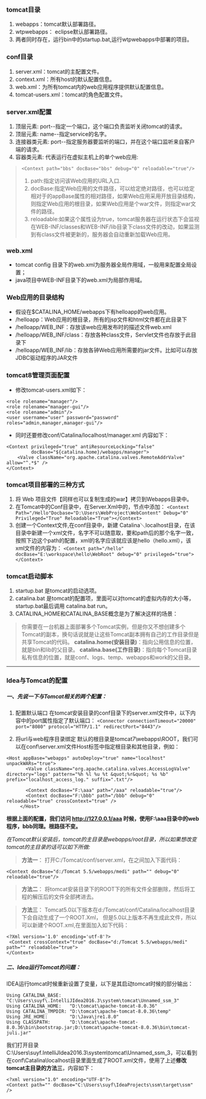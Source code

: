 ### tomcat目录
1. webapps：tomcat默认部署路径。
2. wtpwebapps： eclipse默认部署路径。
3. 两者同时存在，运行bin中的startup.bat,运行wtpwebapps中部署的项目。

### conf目录
1. server.xml：tomcat的主配置文件。
2. context.xml：所有host的默认配置信息。
3. web.xml：为所有tomcat内的web应用程序提供默认配置信息。
4. tomcat-users.xml：tomcat的角色配置文件。

### server.xml配置
1. 顶层元素<Server>: port--指定一个端口，这个端口负责监听关闭tomcat的请求。
2. 顶层元素<Service>: name--指定service的名字。
3. 连接器类元素<Connector>: port--指定服务器要监听的端口，并在这个端口监听来自客户端的请求。
4. 容器类元素<Context>: 代表运行在虚拟主机上的单个web应用:
> `<Context path="bbs" docBase="bbs" debug="0" reloadable="true"/>`
> 1. path:指定访问该Web应用的URL入口.
> 2. docBase:指定Web应用的文件路径，可以给定绝对路径，也可以给定相对于<Host>的appBase属性的相对路径，如果Web应用采用开放目录结构，则指定Web应用的根目录，如果Web应用是个war文件，则指定war文件的路径。
>3. reloadable:如果这个属性设为true，tomcat服务器在运行状态下会监视在WEB-INF/classes和WEB-INF/lib目录下class文件的改动，如果监测到有class文件被更新的，服务器会自动重新加载Web应用。

### web.xml
* tomcat config 目录下的web.xml为服务器全局作用域，一般用来配置全局设置；
* java项目中WEB-INF目录下的web.xml为局部作用域。

### Web应用的目录结构
* 假设在$CATALINA_HOME/webapps下有helloapp的web应用。
* /helloapp：Web应用的根目录，所有的jsp文件和html文件都在此目录下
* /helloapp/WEB_INF：存放该web应用发布时的描述文件web.xml
* /helloapp/WEB_INF/class：存放各种class文件，Servlet文件也存放于此目录下
* /helloapp/WEB_INF/lib：存放各钟Web应用所需要的jar文件。比如可以存放JDBC驱动程序的JAR文件

### tomcat8管理页面配置
* 修改tomcat-users.xml如下：
```
<role rolename="manager"/>
<role rolename="manager-gui"/>
<role rolename="admin"/>
<user username="user" password="password" roles="admin,manager,manager-gui"/>
```
* 同时还要修改conf/Catalina/localhost/manager.xml 内容如下：
```
<Context privileged="true" antiResourceLocking="false"
         docBase="${catalina.home}/webapps/manager">
    <Valve className="org.apache.catalina.valves.RemoteAddrValve" allow="^.*$" />
</Context>
```

### tomcat项目部署的三种方式
1. 将 Web 项目文件【同样也可以复制生成的war】拷贝到Webapps目录中。
2. 在Tomcat中的Conf目录中，在Server.Xml中的，<Host/>节点中添加：
`<Context Path="/Hello"Docbase="D:\Users\WebProject\WebContent" Debug="0" Privileged="True" Reloadable="True"></Context>`
3. 创建一个Context文件,在conf目录中，新建 Catalina＼localhost目录，在该目录中新建一个xml文件，名字不可以随意取，要和path后的那个名字一致，按照下边这个path的配置，xml的名字应该就应该是hello（hello.xml），该xml文件的内容为：
`<Context path="/hello" docBase="E:\workspace\hello\WebRoot" debug="0" privileged="true"></Context>`

### tomcat启动脚本
1. startup.bat 是tomcat的启动选项。
2. catalina.bat 是tomcat的配置项，里面可以对tomcat的虚拟内存的大小等，startup.bat最后调用 catalina.bat run。
3. CATALINA_HOME和CATALINA_BASE概念是为了解决这样的场景：
> 你需要在一台机器上面部署多个Tomcat实例，但是你又不想创建多个Tomcat的副本，换句话说就是让这些Tomcat副本拥有自己的工作目录但是共享Tomcat的代码。
> **catalina.home(安装目录)**：指向公用信息的位置，就是bin和lib的父目录。
> **catalina.base(工作目录)**：指向每个Tomcat目录私有信息的位置，就是conf、logs、temp、webapps和work的父目录。

---

### Idea与Tomcat的配置
##### 一、先说一下与Tomcat相关的两个配置：
1. 配置默认端口
 在tomcat安装目录的conf目录下的server.xml文件中，以下内容中的port属性指定了默认端口：
 `<Connector connectionTimeout="20000" port="8080" protocol="HTTP/1.1" redirectPort="8443"/>`

2. 将url与web程序目录绑定
 默认的根目录是tomcat7\webapps\ROOT，我们可以在conf\server.xml文件Host标签中指定根目录和其他目录，例如：
 ```
 <Host appBase="webapps" autoDeploy="true" name="localhost" unpackWARs="true">
        <Valve className="org.apache.catalina.valves.AccessLogValve" directory="logs" pattern="%h %l %u %t &quot;%r&quot; %s %b" prefix="localhost_access_log." suffix=".txt"/>

        <Context docBase="F:\aaa" path="/aaa" reloadable="true"/>
        <Context docBase="F:\bbb" path="/bbb" debug="0"
reloadable="true" crossContext="true" />
      </Host>
 ```
 **根据上面的配置，我们访问 http://127.0.0.1/aaa 时候，使用F:\aaa目录中的web程序，bbb同理。根路径不变。**

 _在Tomcat默认安装后，tomcat的主目录是webapps/root目录，所以如果想改变tomcat的主目录的话可以如下所做:_
 > **方法一**：
 打开C:/Tomcat/conf/server.xml，在<host></host>之间加入下面代码：
 ```
 <Context docBase="d:/Tomcat 5.5/webapps/medi" path="" debug="0"  reloadable="true"/>
 ```

 >**方法二**：
  将tomcat安装目录下的ROOT下的所有文件全部删除，然后将工程的解压后的文件全部拷进去。

 >**方法三**：
 Tomcat5.0以下版本在d:/Tomcat/conf/Catalina/localhost目录下会自动生成了一个ROOT.Xml，
 但是5.0以上版本不再生成此文件，所以可以新建个ROOT.xml,在里面加入如下代码：
 ```
 <?Xml version='1.0' encoding='utf-8'?>
  <Context crossContext="true" docBase="d:/Tomcat 5.5/webapps/medi" path="" reloadable="true">
</Context>
 ```

##### 二、Idea运行Tomcat的问题：
IDEA运行tomcat时候重新设置了变量，以下是其启动tomcat时候的部分输出：
```
Using CATALINA_BASE:   "C:\Users\suyf\.IntelliJIdea2016.3\system\tomcat\Unnamed_ssm_3"
Using CATALINA_HOME:   "D:\tomcat\apache-tomcat-8.0.36"
Using CATALINA_TMPDIR: "D:\tomcat\apache-tomcat-8.0.36\temp"
Using JRE_HOME:        "D:\Java\jre1.8.0"
Using CLASSPATH:       "D:\tomcat\apache-tomcat-8.0.36\bin\bootstrap.jar;D:\tomcat\apache-tomcat-8.0.36\bin\tomcat-juli.jar"
```
我们打开目录C:\Users\suyf\.IntelliJIdea2016.3\system\tomcat\Unnamed_ssm_3，可以看到在conf\Catalina\localhost目录里面生成了ROOT.xml文件，使用了上述**修改tomcat主目录的方法三**，内容如下：
```
<?xml version="1.0" encoding="UTF-8"?>
<Context path="" docBase="C:\Users\suyf\IdeaProjects\ssm\target\ssm" />
```
